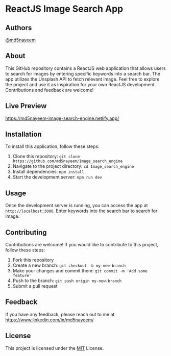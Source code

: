 # ReactJS Image Search App

## Authors

 [@md5nayeem](https://www.github.com/md5nayeem)

## About

This GitHub repository contains a ReactJS web application that allows users to search for images by entering specific keywords into a search bar. The app utilizes the Unsplash API to fetch relevant image. Feel free to explore the project and use it as inspiration for your own ReactJS development. Contributions and feedback are welcome! 


## Live Preview

https://md5nayeem-image-search-engine.netlify.app/


## Installation

To install this application, follow these steps:

1. Clone this repository: `git clone https://github.com/md5nayeem/Image_search_engine`
2. Navigate to the project directory: `cd Image_search_engine`
3. Install dependencies: `npm install`
4. Start the development server: `npm run dev`

## Usage

Once the development server is running, you can access the app at `http://localhost:3000`. Enter keywords into the search bar to search for image.

## Contributing

Contributions are welcome! If you would like to contribute to this project, follow these steps:

1. Fork this repository
2. Create a new branch: `git checkout -b my-new-branch`
3. Make your changes and commit them: `git commit -m 'Add some feature'`
4. Push to the branch: `git push origin my-new-branch`
5. Submit a pull request

## Feedback

If you have any feedback, please reach out to me at https://www.linkedin.com/in/md5nayeem/


## License

This project is licensed under the [MIT](LICENSE) License.
